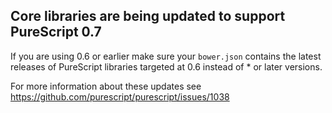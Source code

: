 ## Core libraries are being updated to support PureScript 0.7

If you are using 0.6 or earlier make sure your `bower.json` contains the latest releases of PureScript libraries targeted at 0.6 instead of * or later versions.

For more information about these updates see https://github.com/purescript/purescript/issues/1038
